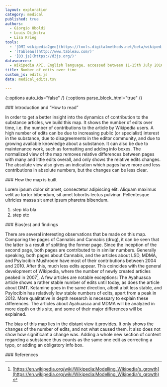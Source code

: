 ```yaml
---
layout: exploration
category: medical
published: true
authors:
  - Giorgio Uboldi
  - Louis Dijkstra
  - Lisa Krieg
tools:
  - '[DMI wikipedia2geo](https://tools.digitalmethods.net/beta/wikipedia2geo/)'
  - '[Tableau](http://www.tableau.com/)'
  - '[D3.js](https://d3js.org/)'
datasources:
  - Wikipedia API, English language, accessed between 11-15th July 2016
title: Number of edits over time
custom_js: edits.js
data: medical_edits.tsv

---
```

{::options auto_ids="false" /}
{::options parse_block_html="true" /}
<div class="intro">
### Introduction and “How to read”

In order to get a better insight into the dynamics of contribution to the substance articles, we build this map. It shows the number of edits over time, i.e. the number of contributions to the article by Wikipedia users. A high number of edits can be due to increasing public (or specialist) interest in the substance, due to disagreements in the editor community, and due to growing available knowledge about a substance. It can also be due to maintenance work, such as formatting and adding info boxes.
The normalized view of the map removes relative differences between pages with many and little edits overall, and only shows the relative edits changes. The absolute view also gives an indication which pages have more and less contributions in absolute numbers, but the changes can be less clear.

</div>

<div class="protocol">
### How the map is built

Lorem ipsum dolor sit amet, consectetur adipiscing elit. Aliquam maximus velit ac tortor bibendum, sit amet lobortis lectus pulvinar. Pellentesque ultricies massa sit amet ipsum pharetra bibendum.

1. step bla bla
2. step etc

</div>

<div class="findings">
### Bias(es) and findings

There are several interesting observations that be made on this map. Comparing the pages of Cannabis and Cannabis (drug), it can be seen that the latter is a result of splitting the former page. Since the inception of the second page, both pages are contributed to in similar numbers.
Generally speaking, both pages about Cannabis, and the articles about LSD, MDMA, and Psylocibin Mushroom have most of their contributions between 2004 and 2010. After this, much less edits appear. This coincides with the general development of Wikipedia, where the number of newly created articles peaked in 2007[^1].
A few articles are notable exceptions: The Ayahuasca article shows a rather stable number of edits until today, as does the article about DMT. Ketamine goes in the same direction, albeit a bit less stable, and Psylocibin has relatively low stable numbers of edits, apart from a peak in 2012. More qualitative in depth research is necessary to explain these differences. The articles about Ayahuasca and MDMA will be analyzed in more depth on this site, and some of their major differences will be explained.

The bias of this map lies in the distant view it provides. It only shows the changes of the number of edits, and not what caused them. It also does not show how significant a change was. Adding a whole new section of content regarding a substance thus counts as the same one edit as correcting a typo, or adding an obligatory info box.
</div>

<div class="references">
### References

[^1]: [https://en.wikipedia.org/wiki/Wikipedia:Modelling_Wikipedia's_growth](https://en.wikipedia.org/wiki/Wikipedia:Modelling_Wikipedia's_growth)

</div>
